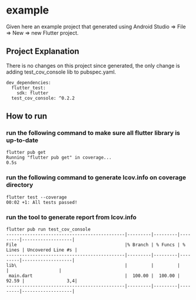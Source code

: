# example

Given here an example project that generated using Android Studio => File => New => new Flutter project.

## Project Explanation

There is no changes on this project since generated, 
the only change is adding test_cov_console lib to pubspec.yaml.
```
dev_dependencies:
  flutter_test:
    sdk: flutter
  test_cov_console: ^0.2.2
```

## How to run
### run the following command to make sure all flutter library is up-to-date
```
flutter pub get
Running "flutter pub get" in coverage...                            0.5s
```
### run the following command to generate lcov.info on coverage directory
```
flutter test --coverage
00:02 +1: All tests passed!
```
### run the tool to generate report from lcov.info
```
flutter pub run test_cov_console
---------------------------------------------|---------|---------|---------|-------------------|
File                                         |% Branch | % Funcs | % Lines | Uncovered Line #s |
---------------------------------------------|---------|---------|---------|-------------------|
lib\                                         |         |         |         |                   |
 main.dart                                   |  100.00 |  100.00 |   92.59 |                3,4|
---------------------------------------------|---------|---------|---------|-------------------|

